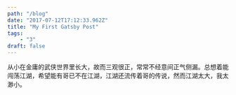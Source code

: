 ```yaml
---
path: "/blog"
date: "2017-07-12T17:12:33.962Z"
title: "My First Gatsby Post"
tags: 
    - "3"
draft: false
---
```


从小在金庸的武侠世界里长大，故而三观很正，常常不经意间正气侧漏。总想着能闯荡江湖，希望能有哥已不在江湖，江湖还流传着哥的传说，然而江湖太大，我太渺小。
